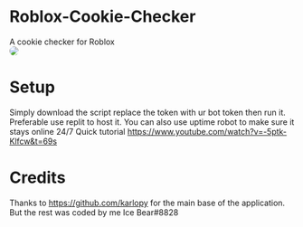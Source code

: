 # Roblox-Cookie-Checker
A cookie checker for Roblox<br>
<img src="https://user-images.githubusercontent.com/78031685/139786313-83823733-859f-4fbd-8c89-1d04f4a98a37.png" style="border-radius: 30px;"></img>
# Setup
Simply download the script replace the token with ur bot token then run it. 
Preferable use replit to host it. You can also use uptime robot to make sure it stays online 24/7
Quick tutorial
https://www.youtube.com/watch?v=-5ptk-Klfcw&t=69s
# Credits
Thanks to https://github.com/karlopy for the main base of the application. But the rest was coded by me Ice Bear#8828

